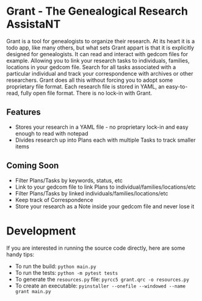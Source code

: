 # Grant - The Genealogical Research AssistaNT

Grant is a tool for genealogists to organize their research. At its heart it is a todo app, like many others, but what sets Grant appart is that it is explicitly designed for genealogists. It can read and interact with gedcom files for example. Allowing you to link your research tasks to individuals, families, locations in your gedcom file. Search for all tasks associated with a particular individual and track your correspondence with archives or other researchers. Grant does all this without forcing you to adopt some proprietary file format. Each research file is stored in YAML, an easy-to-read, fully open file format. There is no lock-in with Grant.

## Features

- Stores your research in a YAML file - no proprietary lock-in and easy enough to read with notepad
- Divides research up into Plans each with multiple Tasks to track smaller items

## Coming Soon

- Filter Plans/Tasks by keywords, status, etc
- Link to your gedcom file to link Plans to individual/families/locations/etc
- Filter Plans/Tasks by linked individuals/families/locations/etc
- Keep track of Correspondence
- Store your research as a Note inside your gedcom file and never lose it

# Development

If you are interested in running the source code directly, here are some handy tips:

- To run the build: `python main.py`
- To run the tests: `python -m pytest tests`
- To generate the `resources.py` file: `pyrcc5 grant.qrc -o resources.py`
- To create an executable: `pyinstaller --onefile --windowed --name grant main.py`
